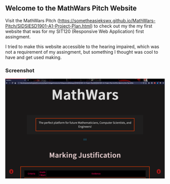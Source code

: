 ## Welcome to the MathWars Pitch Website

Visit the MathWars Pitch (https://sometheasiekswx.github.io/MathWars-Pitch/SIDSIESD1901-A1-Project-Plan.html) to check out my the my first website that was for my SIT120 (Responsive Web Application) first assingment. 

I tried to make this website accessible to the hearing impaired, which was not a requirement of my assingment, but something I thought was cool to have and get used making.

### Screenshot

![Preview of the MathWars Pitch Website](mathwars.png "Preview of the MathWars Pitch Website")
